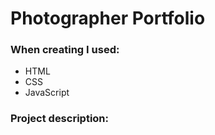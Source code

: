 # Photographer Portfolio

### When creating I used:
* HTML
* CSS
* JavaScript

### Project description:


